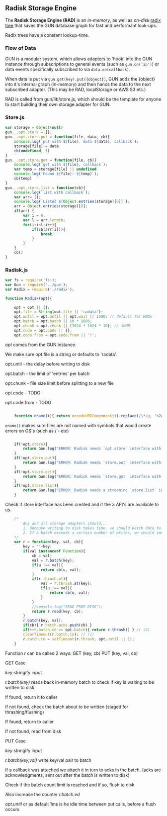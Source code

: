 ## Radisk Storage Engine
The **Radisk Storage Engine (RAD)** is an _in-memory_, as well as _on-disk_ [radix tree](https://en.wikipedia.org/wiki/Radix_tree) that saves the GUN database graph for fast and performant look-ups.

Radix trees have a constant lookup-time.

### Flow of Data

GUN is a modular system, which allows adapters to 'hook' into the GUN instance through subscriptions to general events (such as `gun.on('in')`) or data events specifically subscribed to via `data.on(callback)`.

When data is put via `gun.get(key).put({object})`, GUN adds the {object} into it's internal graph (in-memory) and then hands the data to the next subscribed adapter. (This may be RAD, localStorage or AWS S3 etc.)

RAD is called from gun/lib/store.js, which should be the template for anyone to start building their own storage adapter for GUN.

### Store.js

```javascript
var storage = Object(null)
gun._.opt.store = {};
gun._.opt.store.put = function(file, data, cb){
	console.log(`put with ${file}, data ${data}, callback`);
	storage[file] = data
	cb(undefined, 1)
}
gun._.opt.store.get = function(file, cb){
	console.log(`get with ${file}, callback`);
	var temp = storage[file] || undefined
	console.log(`Found ${file}: ${temp}`);
	cb(temp)
}
gun._.opt.store.list = function(cb){
	console.log(`list with callback`);
	var arr= [];
	console.log(`Listed ${Object.entries(storage)[0]}`);
	arr = Object.entries(storage)[0];
	if(arr) {
		var i = 0;
		var l = arr.length;
		for(i;i<l;i++){
			if(cb(arr[i])){
				break;
			}
		}
	}
	cb()
}
```

### Radisk.js


```javascript
var fs = require('fs');
var Gun = require('../gun');
var Radix = require('./radix');

function Radisk(opt){

	opt = opt || {};
	opt.file = String(opt.file || 'radata');
	opt.until = opt.until || opt.wait || 1000; // default for HDDs
	opt.batch = opt.batch || 10 * 1000;
	opt.chunk = opt.chunk || (1024 * 1024 * 10); // 10MB
	opt.code = opt.code || {};
	opt.code.from = opt.code.from || '!';
```

_opt_ comes from the GUN instance.

We make sure opt.file is a string or defaults to 'radata'.

opt.until - the delay before writing to disk

opt.batch - the limit of 'entries' per batch

opt.chunk - file size limit before splitting to a new file

opt.code - TODO

opt.code.from - TODO

```javascript

	function ename(t){ return encodeURIComponent(t).replace(/\*/g, '%2A') }
```

`ename()` makes sure files are not named with symbols that would create errors on OS's (such as / - etc)

```javascript

	if(!opt.store){
		return Gun.log("ERROR: Radisk needs `opt.store` interface with `{get: fn, put: fn, list: fn}`!");
	}
	if(!opt.store.put){
		return Gun.log("ERROR: Radisk needs `store.put` interface with `(file, data, cb)`!");
	}
	if(!opt.store.get){
		return Gun.log("ERROR: Radisk needs `store.get` interface with `(file, cb)`!");
	}
	if(!opt.store.list){
		return Gun.log("ERROR: Radisk needs a streaming `store.list` interface with `(cb)`!");
	}
```

Check if store interface has been created and if the 3 API's are available to us.

```javascript
	/*
		Any and all storage adapters should...
		1. Because writing to disk takes time, we should batch data to disk. This improves performance, and reduces potential disk corruption.
		2. If a batch exceeds a certain number of writes, we should immediately write to disk when physically possible. This caps total performance, but reduces potential loss.
	*/
	var r = function(key, val, cb){
		key = ''+key;
		if(val instanceof Function){
			cb = val;
			val = r.batch(key);
			if(u !== val){
				return cb(u, val);
			}
			if(r.thrash.at){
				val = r.thrash.at(key);
				if(u !== val){
					return cb(u, val);
				}
			}
			//console.log("READ FROM DISK");
			return r.read(key, cb);
		}
		r.batch(key, val);
		if(cb){ r.batch.acks.push(cb) }
		if(++r.batch.ed >= opt.batch){ return r.thrash() } // (2)
		clearTimeout(r.batch.to); // (1)
		r.batch.to = setTimeout(r.thrash, opt.until || 1);
	}
```
Function _r_ can be called 2 ways:
GET (key, cb) PUT (key, val, cb)

GET Case

_key_ stringify input

_r.batch(key)_ reads back in-memory batch to check if key is waiting to be written to disk

If found, return it to caller

If not found, check the batch about to be written (staged for thrashing/flushing)

If found, return to caller

If not found, read from disk

PUT Case

_key_ stringify input

_r.batch(key,val)_ write key/val pair to batch

If a callback was attached we attach it in turn to acks in the batch. (acks are acknowledgments, sent out after the batch is written to disk)

Check if the batch count limit is reached and if so, flush to disk.

Also increase the counter _r.batch.ed_

_opt.until_ or as default 1ms is he idle time between put calls, before a flush occurs